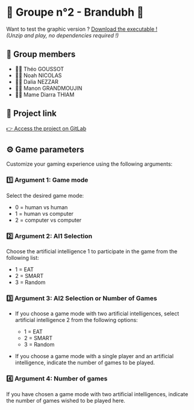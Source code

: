 # 🎲 Groupe n°2 - Brandubh 🎲

Want to test the graphic version ? [Download the executable !](https://github.com/Degree13/Brandubh/blob/master/Brandubh.zip)   
*(Unzip and play, no dependencies required !)*

## 🚀 Group members
- 🧑‍💻 Théo GOUSSOT
- 🧑‍💻 Noah NICOLAS
- 🧑‍💻 Dalia NEZZAR
- 🧑‍💻 Manon GRANDMOUJIN
- 🧑‍💻 Mame Diarra THIAM

## 🔗 Project link
[👉 Access the project on GitLab ](https://gitlab.iut-bm.univ-fcomte.fr/nnicolas/Brandubh)

## ⚙️ Game parameters
Customize your gaming experience using the following arguments:

### 1️⃣ Argument 1: Game mode
Select the desired game mode:
- 0 = human vs human
- 1 = human vs computer
- 2 = computer vs computer

### 2️⃣ Argument 2: AI1 Selection
Choose the artificial intelligence 1 to participate in the game from the following list:
- 1 = EAT
- 2 = SMART
- 3 = Random

### 3️⃣ Argument 3: AI2 Selection or Number of Games
- If you choose a game mode with two artificial intelligences, select artificial intelligence 2 from the following options:
    - 1 = EAT
    - 2 = SMART
    - 3 = Random

- If you choose a game mode with a single player and an artificial intelligence, indicate the number of games to be played.

### 4️⃣ Argument 4: Number of games
If you have chosen a game mode with two artificial intelligences, indicate the number of games wished to be played here.
